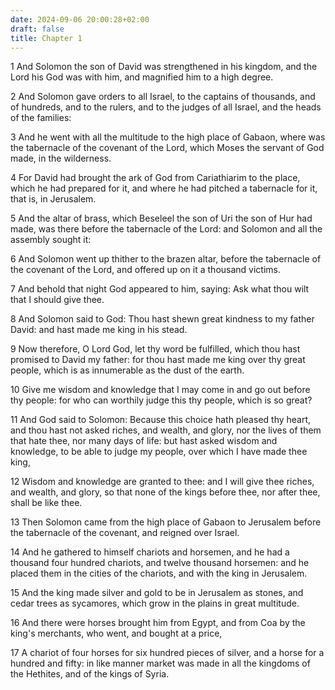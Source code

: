 ```yaml
---
date: 2024-09-06 20:00:28+02:00
draft: false
title: Chapter 1
---
```




1 And Solomon the son of David was strengthened in his kingdom, and the Lord his God was with him, and magnified him to a high degree.

2 And Solomon gave orders to all Israel, to the captains of thousands, and of hundreds, and to the rulers, and to the judges of all Israel, and the heads of the families:

3 And he went with all the multitude to the high place of Gabaon, where was the tabernacle of the covenant of the Lord, which Moses the servant of God made, in the wilderness.

4 For David had brought the ark of God from Cariathiarim to the place, which he had prepared for it, and where he had pitched a tabernacle for it, that is, in Jerusalem.

5 And the altar of brass, which Beseleel the son of Uri the son of Hur had made, was there before the tabernacle of the Lord: and Solomon and all the assembly sought it:

6 And Solomon went up thither to the brazen altar, before the tabernacle of the covenant of the Lord, and offered up on it a thousand victims.

7 And behold that night God appeared to him, saying: Ask what thou wilt that I should give thee.

8 And Solomon said to God: Thou hast shewn great kindness to my father David: and hast made me king in his stead.

9 Now therefore, O Lord God, let thy word be fulfilled, which thou hast promised to David my father: for thou hast made me king over thy great people, which is as innumerable as the dust of the earth.

10 Give me wisdom and knowledge that I may come in and go out before thy people: for who can worthily judge this thy people, which is so great?

11 And God said to Solomon: Because this choice hath pleased thy heart, and thou hast not asked riches, and wealth, and glory, nor the lives of them that hate thee, nor many days of life: but hast asked wisdom and knowledge, to be able to judge my people, over which I have made thee king,

12 Wisdom and knowledge are granted to thee: and I will give thee riches, and wealth, and glory, so that none of the kings before thee, nor after thee, shall be like thee.

13 Then Solomon came from the high place of Gabaon to Jerusalem before the tabernacle of the covenant, and reigned over Israel.

14 And he gathered to himself chariots and horsemen, and he had a thousand four hundred chariots, and twelve thousand horsemen: and he placed them in the cities of the chariots, and with the king in Jerusalem.

15 And the king made silver and gold to be in Jerusalem as stones, and cedar trees as sycamores, which grow in the plains in great multitude.

16 And there were horses brought him from Egypt, and from Coa by the king's merchants, who went, and bought at a price,

17 A chariot of four horses for six hundred pieces of silver, and a horse for a hundred and fifty: in like manner market was made in all the kingdoms of the Hethites, and of the kings of Syria.

